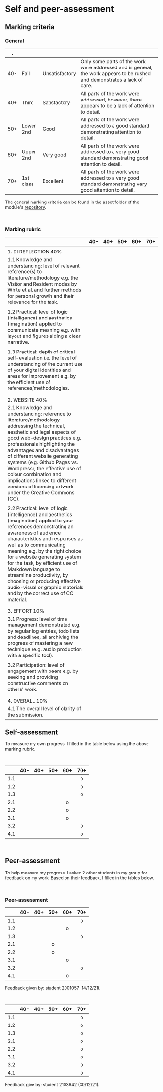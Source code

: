 # Self and peer-assessment

## Marking criteria

### General
|.    |   |        |                                                                                                                  |
|-----|---------|--------------|------------------------------------------------------------------------------------------------------------------------|
|40-  |Fail     |Unsatisfactory|Only some parts of the work were addressed and in general, the work appears to be rushed and demonstrates a lack of care.|
|40+  |Third    |Satisfactory  | All parts of the work were addressed, however, there appears to be a lack of attention to detail.                      |
|50+  |Lower 2nd|Good          |All parts of the work were addressed to a good standard demonstrating attention to detail.                              |
|60+  |Upper 2nd|Very good     |All parts of the work were addressed to a very good standard demonstrating good attention to detail.                    |
|70+  |1st class|Excellent     |All parts of the work were addressed to a very good standard demonstrating very good attention to detail.               |


The general marking criteria can be found in the asset folder of the module's [repository](https://github.com/krisztian-hofstadter-tedor/CS220-AU-navigating-the-digital-world/tree/main/assets/doc). 

<br>

### Marking rubric

||40-      |40+           |50+                                                                                                                     |60+|70+|
|------|---------|--------------|------------------------------------------------------------------------------------------------------------------------|---|---|
|      |         |              |                                                                                                                        |   |   |
|1. DI REFLECTION 40%|         |              |                                                                                                                        |   |   |
|1.1 Knowledge and understanding: level of relevant reference(s) to literature/methodology e.g. the Visitor and Resident modes by White et al. and further methods for personal growth and their relevance for the task.|         |              |                                                                                                                        |   |   |
|      |         |              |                                                                                                                        |   |   |
|1.2 Practical: level of logic (intelligence) and aesthetics (imagination) applied to communicate meaning e.g. with layout and figures aiding a clear narrative.|         |              |                                                                                                                        |   |   |
|      |         |              |                                                                                                                        |   |   |
|1.3 Practical: depth of critical self-evaluation i.e. the level of understanding of the current use of your digital identities and areas for improvement e.g. by the efficient use of references/methodologies.|         |              |                                                                                                                        |   |   |
|      |         |              |                                                                                                                        |   |   |
|      |         |              |                                                                                                                        |   |   |
|2. WEBSITE 40%|         |              |                                                                                                                        |   |   |
|2.1 Knowledge and understanding: reference to literature/methodology addressing the technical, aesthetic and legal aspects of good web-design practices e.g. professionals highlighting the advantages and disadvantages of different website generating systems (e.g. Github Pages vs. Wordpress), the effective use of colour combination and implications linked to different versions of licensing artwork under the Creative Commons (CC).|         |              |                                                                                                                        |   |   |
|      |         |              |                                                                                                                        |   |   |
|2.2 Practical: level of logic (intelligence) and aesthetics (imagination) applied to your references demonstrating an awareness of audience characteristics and responses as well as to communicating meaning e.g. by the right choice for a website generating system for the task, by efficient use of Markdown language to streamline productivity, by choosing or producing effective audio-visual or graphic materials and by the correct use of CC material.|         |              |                                                                                                                        |   |   |
|      |         |              |                                                                                                                        |   |   |
|      |         |              |                                                                                                                        |   |   |
|3. EFFORT 10%|         |              |                                                                                                                        |   |   |
|3.1 Progress: level of time management demonstrated e.g. by regular log entries, todo lists and deadlines, all archiving the progress of mastering a new technique (e.g. audio production with a specific tool).|         |              |                                                                                                                        |   |   |
|      |         |              |                                                                                                                        |   |   |
|3.2 Participation: level of engagement with peers e.g. by seeking and providing constructive comments on others' work.|         |              |                                                                                                                        |   |   |
|      |         |              |                                                                                                                        |   |   |
|      |         |              |                                                                                                                        |   |   |
|4. OVERALL 10%|         |              |                                                                                                                        |   |   |
|4.1 The overall level of clarity of the submission. |         |              |                                                                                                                        |   |   |



## Self-assessment
To measure my own progress, I filled in the table below using the above marking rubric. 

<br>

|   | 40- | 40+ | 50+ | 60+ | 70+ | 
|---|:-----:|:-----:|:-----:|:-----:|:-----:|
| 1.1 |     |     |    |     |  o   |
| 1.2 |     |     |     |    |  o   |
| 1.3 |     |   |     |     | o    |
| 2.1 |     |     |   |   o  |     |
| 2.2 |     |     |     |  o  |     |
| 3.1 |     |   |     |  o   |     |
| 3.2 |     |     |   |     |   o  |
| 4.1 |     |     |     |    |  o   |


<br>

## Peer-assessment
To help measure my progress, I asked 2 other students in my group for feedback on my work. Based on their feedback, I filled in the tables below. 

<br>

### Peer-assessment

|   | 40- | 40+ | 50+ | 60+ | 70+ | 
|---|:-----:|:-----:|:-----:|:-----:|:-----:|
| 1.1 |     |     |   |     |   o  |
| 1.2 |     |     |     |  o  |     |
| 1.3 |     |    |     |     |   o  |
| 2.1 |     |     |  o  |     |     |
| 2.2 |     |     |  o   |    |     |
| 3.1 |     |    |     |  o   |     |
| 3.2 |     |     |    |     |   o  |
| 4.1 |     |     |     | o  |     |

Feedback given by: student 2001057 (14/12/21).

<br>

|   | 40- | 40+ | 50+ | 60+ | 70+ | 
|---|:-----:|:-----:|:-----:|:-----:|:-----:|
| 1.1 |     |     |   |     |   o  |
| 1.2 |     |     |     |   |   o  |
| 1.3 |     |    |     |     |   o |
| 2.1 |     |     |    |     |   o  |
| 2.2 |     |     |     |    |   o  |
| 3.1 |     |   |     |     |   o  |
| 3.2 |     |     |    |     |   o  |
| 4.1 |     |     |     |    |  o   |

Feedback give by: student 2103642 (30/12/21).

<br>
